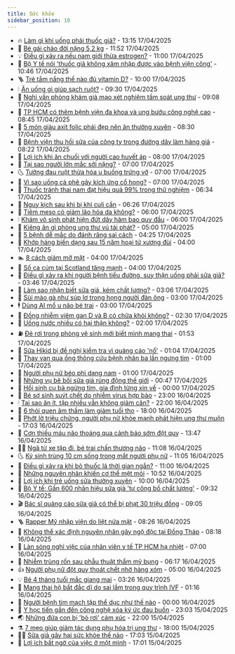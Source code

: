 ```yaml
---
title: Sức khỏe
sidebar_position: 10
---
```


<!-- vnexpress-suc-khoe:START -->
- 🔥 [Làm gì khi uống phải thuốc giả?](https://vnexpress.net/lam-gi-khi-uong-phai-thuoc-gia-4875194.html) - 13:15 17/04/2025
- 🥰 [Bé gái chào đời nặng 5,2 kg](https://vnexpress.net/be-gai-chao-doi-nang-5-2-kg-4875356.html) - 11:52 17/04/2025
- 💡 [Điều gì xảy ra nếu nam giới thừa estrogen?](https://vnexpress.net/dieu-gi-xay-ra-neu-nam-gioi-thua-estrogen-4875130.html) - 11:00 17/04/2025
- 🤗 [Bộ Y tế nói &#39;thuốc giả không xâm nhập được vào bệnh viện công&#39;](https://vnexpress.net/bo-y-te-noi-thuoc-gia-khong-xam-nhap-duoc-vao-benh-vien-cong-4875385.html) - 10:46 17/04/2025
- 🪜 [Trẻ tắm nắng thế nào đủ vitamin D?](https://vnexpress.net/tre-tam-nang-the-nao-du-vitamin-d-4875319.html) - 10:00 17/04/2025
- 🕯 [Ăn uống gì giúp sạch ruột?](https://vnexpress.net/an-uong-gi-giup-sach-ruot-4875080.html) - 09:30 17/04/2025
- 🤭 [Nghi vấn phòng khám giả mạo xét nghiệm tầm soát ung thư](https://vnexpress.net/nghi-van-phong-kham-gia-mao-xet-nghiem-tam-soat-ung-thu-4875264.html) - 09:08 17/04/2025
- 👀 [TP HCM có thêm bệnh viện đa khoa và ung bướu công nghệ cao](https://vnexpress.net/tp-hcm-co-them-benh-vien-da-khoa-va-ung-buou-cong-nghe-cao-4875336.html) - 08:45 17/04/2025
- 🌋 [5 món giàu axit folic phái đẹp nên ăn thường xuyên](https://vnexpress.net/5-mon-giau-axit-folic-phai-dep-nen-an-thuong-xuyen-4875265.html) - 08:30 17/04/2025
- 🫶 [Bệnh viện thu hồi sữa của công ty trong đường dây làm hàng giả](https://vnexpress.net/benh-vien-thu-hoi-sua-cua-cong-ty-trong-duong-day-lam-hang-gia-4875126.html) - 08:22 17/04/2025
- 🦆 [Lợi ích khi ăn chuối với người cao huyết áp](https://vnexpress.net/loi-ich-khi-an-chuoi-voi-nguoi-cao-huyet-ap-4875121.html) - 08:00 17/04/2025
- 🚀 [Tại sao người lớn mắc sởi nặng?](https://vnexpress.net/tai-sao-nguoi-lon-mac-soi-nang-4875207.html) - 07:00 17/04/2025
- 🌜 [Tưởng đau ruột thừa hóa u buồng trứng vỡ](https://vnexpress.net/tuong-dau-ruot-thua-hoa-u-buong-trung-vo-4875165.html) - 07:00 17/04/2025
- 🧰 [Vì sao uống cà phê gây kích ứng cổ họng?](https://vnexpress.net/vi-sao-uong-ca-phe-gay-kich-ung-co-hong-4875160.html) - 07:00 17/04/2025
- 💫 [Thuốc tránh thai nam đạt hiệu quả 99% trong thử nghiệm](https://vnexpress.net/thuoc-tranh-thai-nam-dat-hieu-qua-99-trong-thu-nghiem-4875203.html) - 06:34 17/04/2025
- 🌝 [Nguy kịch sau khi bị khỉ culi cắn](https://vnexpress.net/nguy-kich-sau-khi-bi-khi-culi-can-4875057.html) - 06:26 17/04/2025
- 🗽 [Tiêm meso có giảm lão hóa da không?](https://vnexpress.net/tiem-meso-co-giam-lao-hoa-da-khong-4875198.html) - 06:00 17/04/2025
- 🕯 [Khám vô sinh phát hiện đứt dây hãm bao quy đầu](https://vnexpress.net/kham-vo-sinh-phat-hien-dut-day-ham-bao-quy-dau-4875108.html) - 06:00 17/04/2025
- 🦅 [Kiêng ăn gì phòng ung thư vú tái phát?](https://vnexpress.net/kieng-an-gi-phong-ung-thu-vu-tai-phat-4875119.html) - 05:00 17/04/2025
- 🦆 [5 bệnh dễ mắc do đánh răng sai cách](https://vnexpress.net/5-benh-de-mac-do-danh-rang-sai-cach-4874872.html) - 04:25 17/04/2025
- 🎊 [Khớp háng biến dạng sau 15 năm hoại tử xương đùi](https://vnexpress.net/khop-hang-bien-dang-sau-15-nam-hoai-tu-xuong-dui-4875106.html) - 04:00 17/04/2025
- 🏊 [8 cách giảm mỡ mặt](https://vnexpress.net/8-cach-giam-mo-mat-4875083.html) - 04:00 17/04/2025
- 📝 [Số ca cúm tại Scotland tăng mạnh](https://vnexpress.net/so-ca-cum-tai-scotland-tang-manh-4875077.html) - 04:00 17/04/2025
- 💯 [Điều gì xảy ra khi người bệnh tiểu đường, suy thận uống phải sữa giả?](https://vnexpress.net/dieu-gi-xay-ra-khi-nguoi-benh-tieu-duong-suy-than-uong-phai-sua-gia-4875104.html) - 03:46 17/04/2025
- 🌊 [Làm sao nhận biết sữa giả, kém chất lượng?](https://vnexpress.net/lam-sao-nhan-biet-sua-gia-kem-chat-luong-4874858.html) - 03:06 17/04/2025
- 🚀 [Sùi mào gà như súp lơ trong họng người đàn ông](https://vnexpress.net/sui-mao-ga-nhu-sup-lo-trong-hong-nguoi-dan-ong-4874895.html) - 03:00 17/04/2025
- 🕴 [Dùng AI mổ u não bé trai](https://vnexpress.net/dung-ai-mo-u-nao-be-trai-4874887.html) - 03:00 17/04/2025
- 🗽 [Đồng nhiễm viêm gan D và B có chữa khỏi không?](https://vnexpress.net/dong-nhiem-viem-gan-d-va-b-co-chua-khoi-khong-4875058.html) - 02:30 17/04/2025
- 🎡 [Uống nước nhiều có hại thận không?](https://vnexpress.net/uong-nuoc-nhieu-co-hai-than-khong-4874963.html) - 02:00 17/04/2025
- ⛽️ [Đẻ rơi trong phòng vệ sinh mới biết mình mang thai](https://vnexpress.net/de-roi-trong-phong-ve-sinh-moi-biet-minh-mang-thai-4874859.html) - 01:53 17/04/2025
- 🦆 [Sữa Hikid bị đề nghị kiểm tra vì quảng cáo &#39;nổ&#39;](https://vnexpress.net/sua-hikid-bi-de-nghi-kiem-tra-vi-quang-cao-no-4875023.html) - 01:04 17/04/2025
- 🤩 [Thay van qua ống thông cứu bệnh nhân ba lần ngưng tim](https://vnexpress.net/thay-van-qua-ong-thong-cuu-benh-nhan-ba-lan-ngung-tim-4874962.html) - 01:00 17/04/2025
- 🦒 [Người phụ nữ béo phì dạng nam](https://vnexpress.net/nguoi-phu-nu-beo-phi-dang-nam-4874900.html) - 01:00 17/04/2025
- 💫 [Những vụ bê bối sữa giả rúng động thế giới](https://vnexpress.net/nhung-vu-be-boi-sua-gia-rung-dong-the-gioi-4874886.html) - 00:47 17/04/2025
- 🐘 [Hồi sinh cụ bà ngừng tim, gia đình từng xin về](https://vnexpress.net/hoi-sinh-cu-ba-ngung-tim-gia-dinh-tung-xin-ve-4874660.html) - 00:00 17/04/2025
- 🚀 [Bé sơ sinh suýt chết do nhiễm virus hợp bào](https://vnexpress.net/be-so-sinh-suyt-chet-do-nhiem-virus-hop-bao-4874763.html) - 23:00 16/04/2025
- 🕯 [Tại sao ăn ít, tập nhiều vẫn không giảm cân?](https://vnexpress.net/tai-sao-an-it-tap-nhieu-van-khong-giam-can-4874266.html) - 22:00 16/04/2025
- 🦏 [6 thói quen âm thầm làm giảm tuổi thọ](https://vnexpress.net/6-thoi-quen-am-tham-lam-giam-tuoi-tho-4873877.html) - 18:00 16/04/2025
- 🦄 [Phớt lờ triệu chứng, người phụ nữ khỏe mạnh phát hiện ung thư muộn](https://vnexpress.net/phot-lo-trieu-chung-nguoi-phu-nu-khoe-manh-phat-hien-ung-thu-muon-4874442.html) - 17:03 16/04/2025
- 🦒 [Cơn thiếu máu não thoáng qua cảnh báo sớm đột quỵ](https://vnexpress.net/con-thieu-mau-nao-thoang-qua-canh-bao-som-dot-quy-4874951.html) - 13:47 16/04/2025
- 👨‍🏫 [Ngã từ xe tập đi, bé trai chấn thương não](https://vnexpress.net/nga-tu-xe-tap-di-be-trai-chan-thuong-nao-4874826.html) - 11:08 16/04/2025
- 🌜 [Ký sinh trùng 10 cm sống trong mắt người phụ nữ](https://vnexpress.net/ky-sinh-trung-10-cm-song-trong-mat-nguoi-phu-nu-4874823.html) - 11:05 16/04/2025
- 🚀 [Điều gì xảy ra khi bỏ thuốc lá thời gian ngắn?](https://vnexpress.net/dieu-gi-xay-ra-khi-bo-thuoc-la-thoi-gian-ngan-4874775.html) - 11:00 16/04/2025
- 💃 [Những nguyên nhân khiến cơ thể mệt mỏi](https://vnexpress.net/nhung-nguyen-nhan-khien-co-the-met-moi-4874335.html) - 10:52 16/04/2025
- 💯 [Lợi ích khi trẻ uống sữa thường xuyên](https://vnexpress.net/loi-ich-khi-tre-uong-sua-thuong-xuyen-4874792.html) - 10:00 16/04/2025
- 🤔 [Bộ Y tế: Gần 600 nhãn hiệu sữa giả &#39;tự công bố chất lượng&#39;](https://vnexpress.net/gan-600-nhan-hieu-sua-gia-tu-cong-bo-chat-luong-4874734.html) - 09:32 16/04/2025
- 🎬 [Bác sĩ quảng cáo sữa giả có thể bị phạt 30 triệu đồng](https://vnexpress.net/bac-si-quang-cao-sua-gia-co-the-bi-phat-30-trieu-dong-4874762.html) - 09:05 16/04/2025
- 🪜 [Rapper Mỹ nhập viện do liệt nửa mặt](https://vnexpress.net/rapper-my-nhap-vien-do-liet-nua-mat-4874678.html) - 08:26 16/04/2025
- 🦣 [Không thể xác định nguyên nhân gây ngộ độc tại Đồng Tháp](https://vnexpress.net/khong-the-xac-dinh-nguyen-nhan-gay-ngo-doc-tai-dong-thap-4874756.html) - 08:18 16/04/2025
- 🧐 [Làn sóng nghỉ việc của nhân viên y tế TP HCM hạ nhiệt](https://vnexpress.net/lan-song-nghi-viec-cua-nhan-vien-y-te-tp-hcm-ha-nhiet-4874575.html) - 07:00 16/04/2025
- 🤡 [Nhiễm trùng rốn sau phẫu thuật thẩm mỹ bụng](https://vnexpress.net/nhiem-trung-ron-sau-phau-thuat-tham-my-bung-4874706.html) - 06:17 16/04/2025
- 👍 [Người phụ nữ đột quỵ thoát chết nhờ hàng xóm](https://vnexpress.net/nguoi-phu-nu-dot-quy-thoat-chet-nho-hang-xom-4874171.html) - 05:00 16/04/2025
- 💡 [Bé 4 tháng tuổi mắc giang mai](https://vnexpress.net/be-4-thang-tuoi-mac-giang-mai-4874599.html) - 03:26 16/04/2025
- 💯 [Mang thai hộ bất đắc dĩ do sai lầm trong quy trình IVF](https://vnexpress.net/mang-thai-ho-bat-dac-di-do-sai-lam-trong-quy-trinh-ivf-4874430.html) - 01:16 16/04/2025
- 🧠 [Người bệnh tim mạch tập thể dục như thế nào](https://vnexpress.net/nguoi-benh-tim-mach-tap-the-duc-nhu-the-nao-4870905.html) - 00:00 16/04/2025
- 🎡 [Y học tiến gần đến công nghệ xóa ký ức đau buồn](https://vnexpress.net/y-hoc-tien-gan-den-cong-nghe-xoa-ky-uc-dau-buon-4874181.html) - 23:03 15/04/2025
- 🌏 [Những đứa con bị &#39;bỏ rơi&#39; cảm xúc](https://vnexpress.net/nhung-dua-con-bi-bo-roi-cam-xuc-4867851.html) - 22:00 15/04/2025
- ⚗️ [7 mẹo giúp giảm tác dụng phụ hóa trị ung thư](https://vnexpress.net/7-meo-giup-giam-tac-dung-phu-hoa-tri-ung-thu-4868523.html) - 18:00 15/04/2025
- 👨‍🏫 [Sữa giả gây hại sức khỏe thế nào](https://vnexpress.net/sua-gia-gay-hai-suc-khoe-the-nao-4874126.html) - 17:03 15/04/2025
- 🤖 [Lợi ích bất ngờ của việc ở một mình](https://vnexpress.net/loi-ich-bat-ngo-cua-viec-o-mot-minh-4873708.html) - 17:01 15/04/2025<!-- vnexpress-suc-khoe:END -->
